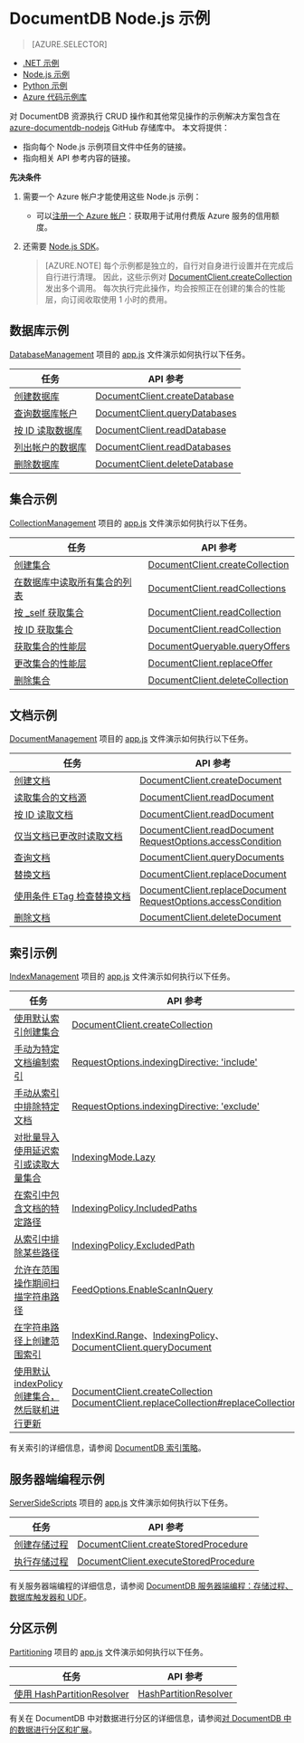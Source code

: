<properties
    pageTitle="用于 DocumentDB 的 Node.js 示例 | Azure"
    description="在 github 上查找有关 DocumentDB 中常见任务的 Node.js 示例，包括 CRUD 操作。"
    keywords="Node.js 示例"
    services="documentdb"
    author="moderakh"
    manager="jhubbard"
    editor="monicar"
    documentationcenter="nodejs" />
<tags
    ms.assetid="d87d97be-47a5-4928-8d46-a541fbb33213"
    ms.service="documentdb"
    ms.workload="data-services"
    ms.tgt_pltfrm="na"
    ms.devlang="na"
    ms.topic="article"
    ms.date="01/13/2017"
    wacn.date="05/31/2017"
    ms.author="moderakh"
    ms.translationtype="Human Translation"
    ms.sourcegitcommit="4a18b6116e37e365e2d4c4e2d144d7588310292e"
    ms.openlocfilehash="5bc3cff917c80decd1836ef255d6cadd0560e57f"
    ms.contentlocale="zh-cn"
    ms.lasthandoff="05/19/2017" />

# <a name="azure-documentdb-nodejs-examples"></a>DocumentDB Node.js 示例
> [AZURE.SELECTOR]
- [.NET 示例](/documentation/articles/documentdb-dotnet-samples/)
- [Node.js 示例](/documentation/articles/documentdb-nodejs-samples/)
- [Python 示例](/documentation/articles/documentdb-python-samples/)
- [Azure 代码示例库](https://azure.microsoft.com/documentation/samples/?service=documentdb)

对 DocumentDB 资源执行 CRUD 操作和其他常见操作的示例解决方案包含在 [azure-documentdb-nodejs](https://github.com/Azure/azure-documentdb-node/tree/master/samples) GitHub 存储库中。 本文将提供：

- 指向每个 Node.js 示例项目文件中任务的链接。
- 指向相关 API 参考内容的链接。

**先决条件**

1. 需要一个 Azure 帐户才能使用这些 Node.js 示例：
    - 可以[注册一个 Azure 帐户](/pricing/1rmb-trial/)：获取用于试用付费版 Azure 服务的信用额度。

2. 还需要 [Node.js SDK](/documentation/articles/documentdb-sdk-node/)。
   
   > [AZURE.NOTE]
   > 每个示例都是独立的，自行对自身进行设置并在完成后自行进行清理。 因此，这些示例对 [DocumentClient.createCollection](http://azure.github.io/azure-documentdb-node/DocumentClient.html#createCollection)发出多个调用。 每次执行完此操作，均会按照正在创建的集合的性能层，向订阅收取使用 1 小时的费用。
   > 
   > 

## <a name="database-examples"></a>数据库示例
[DatabaseManagement](https://github.com/Azure/azure-documentdb-node/tree/master/samples/DatabaseManagement) 项目的 [app.js](https://github.com/Azure/azure-documentdb-node/blob/master/samples/DatabaseManagement/app.js) 文件演示如何执行以下任务。

| 任务 | API 参考 |
| --- | --- |
| [创建数据库](https://github.com/Azure/azure-documentdb-node/blob/ef53e5f6707a5dc45920fb6ad54d9c7e008a6c18/samples/DocumentDB.Samples.DatabaseManagement/app.js#L121-L131) |[DocumentClient.createDatabase](http://azure.github.io/azure-documentdb-node/DocumentClient.html#createDatabase) |
| [查询数据库帐户](https://github.com/Azure/azure-documentdb-node/blob/ef53e5f6707a5dc45920fb6ad54d9c7e008a6c18/samples/DocumentDB.Samples.DatabaseManagement/app.js#L146-L171) |[DocumentClient.queryDatabases](http://azure.github.io/azure-documentdb-node/DocumentClient.html#queryDatabases) |
| [按 ID 读取数据库](https://github.com/Azure/azure-documentdb-node/blob/ef53e5f6707a5dc45920fb6ad54d9c7e008a6c18/samples/DocumentDB.Samples.DatabaseManagement/app.js#L89-L99) |[DocumentClient.readDatabase](http://azure.github.io/azure-documentdb-node/DocumentClient.html#readDatabase) |
| [列出帐户的数据库](https://github.com/Azure/azure-documentdb-node/blob/ef53e5f6707a5dc45920fb6ad54d9c7e008a6c18/samples/DocumentDB.Samples.DatabaseManagement/app.js#L111-L119) |[DocumentClient.readDatabases](http://azure.github.io/azure-documentdb-node/DocumentClient.html#readDatabases) |
| [删除数据库](https://github.com/Azure/azure-documentdb-node/blob/ef53e5f6707a5dc45920fb6ad54d9c7e008a6c18/samples/DocumentDB.Samples.DatabaseManagement/app.js#L133-L144) |[DocumentClient.deleteDatabase](http://azure.github.io/azure-documentdb-node/DocumentClient.html#deleteDatabase) |

## <a name="collection-examples"></a>集合示例
[CollectionManagement](https://github.com/Azure/azure-documentdb-node/tree/master/samples/CollectionManagement) 项目的 [app.js](https://github.com/Azure/azure-documentdb-node/blob/master/samples/CollectionManagement/app.js) 文件演示如何执行以下任务。

| 任务 | API 参考 |
| --- | --- |
| [创建集合](https://github.com/Azure/azure-documentdb-node/blob/ef53e5f6707a5dc45920fb6ad54d9c7e008a6c18/samples/DocumentDB.Samples.CollectionManagement/app.js#L97-L118) |[DocumentClient.createCollection](http://azure.github.io/azure-documentdb-node/DocumentClient.html#createCollection) |
| [在数据库中读取所有集合的列表](https://github.com/Azure/azure-documentdb-node/blob/ef53e5f6707a5dc45920fb6ad54d9c7e008a6c18/samples/DocumentDB.Samples.CollectionManagement/app.js#L120-L130) |[DocumentClient.readCollections](http://azure.github.io/azure-documentdb-node/DocumentClient.html#readCollections) |
| [按 _self 获取集合](https://github.com/Azure/azure-documentdb-node/blob/ef53e5f6707a5dc45920fb6ad54d9c7e008a6c18/samples/DocumentDB.Samples.CollectionManagement/app.js#L132-L141) |[DocumentClient.readCollection](http://azure.github.io/azure-documentdb-node/DocumentClient.html#readCollection) |
| [按 ID 获取集合](https://github.com/Azure/azure-documentdb-node/blob/ef53e5f6707a5dc45920fb6ad54d9c7e008a6c18/samples/DocumentDB.Samples.CollectionManagement/app.js#L143-L156) |[DocumentClient.readCollection](http://azure.github.io/azure-documentdb-node/DocumentClient.html#readCollection) |
| [获取集合的性能层](https://github.com/Azure/azure-documentdb-node/blob/ef53e5f6707a5dc45920fb6ad54d9c7e008a6c18/samples/DocumentDB.Samples.CollectionManagement/app.js#L158-L186) |[DocumentQueryable.queryOffers](http://azure.github.io/azure-documentdb-node/DocumentClient.html#queryOffers) |
| [更改集合的性能层](https://github.com/Azure/azure-documentdb-node/blob/ef53e5f6707a5dc45920fb6ad54d9c7e008a6c18/samples/DocumentDB.Samples.CollectionManagement/app.js#L188-L202) |[DocumentClient.replaceOffer](http://azure.github.io/azure-documentdb-node/DocumentClient.html#replaceOffer) |
| [删除集合](https://github.com/Azure/azure-documentdb-node/blob/ef53e5f6707a5dc45920fb6ad54d9c7e008a6c18/samples/DocumentDB.Samples.CollectionManagement/app.js#L204-L215) |[DocumentClient.deleteCollection](http://azure.github.io/azure-documentdb-node/DocumentClient.html#deleteCollection) |

## <a name="document-examples"></a>文档示例
[DocumentManagement](https://github.com/Azure/azure-documentdb-node/tree/master/samples/DocumentManagement) 项目的 [app.js](https://github.com/Azure/azure-documentdb-node/blob/master/samples/DocumentManagement/app.js) 文件演示如何执行以下任务。

| 任务 | API 参考 |
| --- | --- |
| [创建文档](https://github.com/Azure/azure-documentdb-node/blob/ef53e5f6707a5dc45920fb6ad54d9c7e008a6c18/samples/DocumentDB.Samples.DocumentManagement/app.js#L153-L177) |[DocumentClient.createDocument](http://azure.github.io/azure-documentdb-node/DocumentClient.html#createDocument) |
| [读取集合的文档源](https://github.com/Azure/azure-documentdb-node/blob/ef53e5f6707a5dc45920fb6ad54d9c7e008a6c18/samples/DocumentDB.Samples.DocumentManagement/app.js#L179-L189) |[DocumentClient.readDocument](http://azure.github.io/azure-documentdb-node/DocumentClient.html#readDocument) |
| [按 ID 读取文档](https://github.com/Azure/azure-documentdb-node/blob/ef53e5f6707a5dc45920fb6ad54d9c7e008a6c18/samples/DocumentDB.Samples.DocumentManagement/app.js#L191-L201) |[DocumentClient.readDocument](http://azure.github.io/azure-documentdb-node/DocumentClient.html#readDocument) |
| [仅当文档已更改时读取文档](https://github.com/Azure/azure-documentdb-node/blob/0778eadea7abb2af41e8c22a239dc872c584f421/samples/DocumentManagement/app.js#L79-L107) |[DocumentClient.readDocument](http://azure.github.io/azure-documentdb-node/DocumentClient.html#readDocument)<br/>[RequestOptions.accessCondition](http://azure.github.io/azure-documentdb-node/global.html#RequestOptions) |
| [查询文档](https://github.com/Azure/azure-documentdb-node/blob/ef53e5f6707a5dc45920fb6ad54d9c7e008a6c18/samples/DocumentDB.Samples.DocumentManagement/app.js#L82-L110) |[DocumentClient.queryDocuments](http://azure.github.io/azure-documentdb-node/DocumentClient.html#queryDocuments) |
| [替换文档](https://github.com/Azure/azure-documentdb-node/blob/ef53e5f6707a5dc45920fb6ad54d9c7e008a6c18/samples/DocumentDB.Samples.DocumentManagement/app.js#L112-L119) |[DocumentClient.replaceDocument](http://azure.github.io/azure-documentdb-node/DocumentClient.html#replaceDocument) |
| [使用条件 ETag 检查替换文档](https://github.com/Azure/azure-documentdb-node/blob/0778eadea7abb2af41e8c22a239dc872c584f421/samples/DocumentManagement/app.js#L147-L164) |[DocumentClient.replaceDocument](http://azure.github.io/azure-documentdb-node/DocumentClient.html#replaceDocument)<br/>[RequestOptions.accessCondition](http://azure.github.io/azure-documentdb-node/global.html#RequestOptions) |
| [删除文档](https://github.com/Azure/azure-documentdb-node/blob/ef53e5f6707a5dc45920fb6ad54d9c7e008a6c18/samples/DocumentDB.Samples.DocumentManagement/app.js#L122-L133) |[DocumentClient.deleteDocument](http://azure.github.io/azure-documentdb-node/DocumentClient.html#deleteDocument) |

## <a name="indexing-examples"></a>索引示例
[IndexManagement](https://github.com/Azure/azure-documentdb-node/tree/master/samples/IndexManagement) 项目的 [app.js](https://github.com/Azure/azure-documentdb-node/blob/master/samples/IndexManagement/app.js) 文件演示如何执行以下任务。

| 任务 | API 参考 |
| --- | --- |
| [使用默认索引创建集合](https://github.com/Azure/azure-documentdb-node/blob/ef53e5f6707a5dc45920fb6ad54d9c7e008a6c18/samples/DocumentDB.Samples.IndexManagement/app.js#L657-L701) |[DocumentClient.createCollection](http://azure.github.io/azure-documentdb-node/DocumentClient.html#createCollection) |
| [手动为特定文档编制索引](https://github.com/Azure/azure-documentdb-node/blob/ef53e5f6707a5dc45920fb6ad54d9c7e008a6c18/samples/DocumentDB.Samples.IndexManagement/app.js#L185-L238) |[RequestOptions.indexingDirective: 'include'](http://azure.github.io/azure-documentdb-node/global.html#RequestOptions) |
| [手动从索引中排除特定文档](https://github.com/Azure/azure-documentdb-node/blob/ef53e5f6707a5dc45920fb6ad54d9c7e008a6c18/samples/DocumentDB.Samples.IndexManagement/app.js#L120-L183) |[RequestOptions.indexingDirective: 'exclude'](http://azure.github.io/azure-documentdb-node/global.html#RequestOptions) |
| [对批量导入使用延迟索引或读取大量集合](https://github.com/Azure/azure-documentdb-node/blob/ef53e5f6707a5dc45920fb6ad54d9c7e008a6c18/samples/DocumentDB.Samples.IndexManagement/app.js#L240-L269) |[IndexingMode.Lazy](http://azure.github.io/azure-documentdb-node/global.html#IndexingMode) |
| [在索引中包含文档的特定路径](https://github.com/Azure/azure-documentdb-node/blob/ef53e5f6707a5dc45920fb6ad54d9c7e008a6c18/samples/DocumentDB.Samples.IndexManagement/app.js#L433-L444) |[IndexingPolicy.IncludedPaths](http://azure.github.io/azure-documentdb-node/global.html#IndexingPolicy) |
| [从索引中排除某些路径](https://github.com/Azure/azure-documentdb-node/blob/ef53e5f6707a5dc45920fb6ad54d9c7e008a6c18/samples/DocumentDB.Samples.IndexManagement/app.js#L427-L450) |[IndexingPolicy.ExcludedPath](http://azure.github.io/azure-documentdb-node/global.html#IndexingPolicy) |
| [允许在范围操作期间扫描字符串路径](https://github.com/Azure/azure-documentdb-node/blob/ef53e5f6707a5dc45920fb6ad54d9c7e008a6c18/samples/DocumentDB.Samples.IndexManagement/app.js#L271-L347) |[FeedOptions.EnableScanInQuery](http://azure.github.io/azure-documentdb-node/global.html#FeedOptions) |
| [在字符串路径上创建范围索引](https://github.com/Azure/azure-documentdb-node/blob/ef53e5f6707a5dc45920fb6ad54d9c7e008a6c18/samples/DocumentDB.Samples.IndexManagement/app.js#L349-L425) |[IndexKind.Range](http://azure.github.io/azure-documentdb-node/global.html#IndexKind)、[IndexingPolicy](http://azure.github.io/azure-documentdb-node/global.html#IndexingPolicy)、[DocumentClient.queryDocument](http://azure.github.io/azure-documentdb-node/DocumentClient.html#queryDocument) |
| [使用默认 indexPolicy 创建集合，然后联机进行更新](https://github.com/Azure/azure-documentdb-node/blob/ef53e5f6707a5dc45920fb6ad54d9c7e008a6c18/samples/DocumentDB.Samples.IndexManagement/app.js#L519-L614) |[DocumentClient.createCollection](http://azure.github.io/azure-documentdb-node/DocumentClient.html#createCollection)<br> [DocumentClient.replaceCollection#replaceCollection](http://azure.github.io/azure-documentdb-node/DocumentClient.html) |

有关索引的详细信息，请参阅 [DocumentDB 索引策略](/documentation/articles/documentdb-indexing-policies/)。

## <a name="server-side-programming-examples"></a>服务器端编程示例
[ServerSideScripts](https://github.com/Azure/azure-documentdb-node/tree/master/samples/ServerSideScripts) 项目的 [app.js](https://github.com/Azure/azure-documentdb-node/blob/master/samples/ServerSideScripts/app.js) 文件演示如何执行以下任务。

| 任务 | API 参考 |
| --- | --- |
| [创建存储过程](https://github.com/Azure/azure-documentdb-node/blob/ef53e5f6707a5dc45920fb6ad54d9c7e008a6c18/samples/DocumentDB.Samples.ServerSideScripts/app.js#L44-L71) |[DocumentClient.createStoredProcedure](http://azure.github.io/azure-documentdb-node/DocumentClient.html#createStoredProcedure) |
| [执行存储过程](https://github.com/Azure/azure-documentdb-node/blob/ef53e5f6707a5dc45920fb6ad54d9c7e008a6c18/samples/DocumentDB.Samples.ServerSideScripts/app.js#L73-L90) |[DocumentClient.executeStoredProcedure](http://azure.github.io/azure-documentdb-node/DocumentClient.html#executeStoredProcedure) |

有关服务器端编程的详细信息，请参阅 [DocumentDB 服务器端编程：存储过程、数据库触发器和 UDF](/documentation/articles/documentdb-programming/)。

## <a name="partitioning-examples"></a>分区示例
[Partitioning](https://github.com/Azure/azure-documentdb-node/tree/master/samples/Partitioning) 项目的 [app.js](https://github.com/Azure/azure-documentdb-node/blob/master/samples/Partitioning/app.js) 文件演示如何执行以下任务。

| 任务 | API 参考 |
| --- | --- |
| [使用 HashPartitionResolver](https://github.com/Azure/azure-documentdb-node/blob/ce0fc3c4e70b0279091a1e03620a668d93a14fc2/samples/Partitioning/app.js#L53-L103) |[HashPartitionResolver](http://azure.github.io/azure-documentdb-node/HashPartitionResolver.html) |

有关在 DocumentDB 中对数据进行分区的详细信息，请参阅[对 DocumentDB 中的数据进行分区和扩展](/documentation/articles/documentdb-partition-data/)。

<!---Update_Description: link update -->